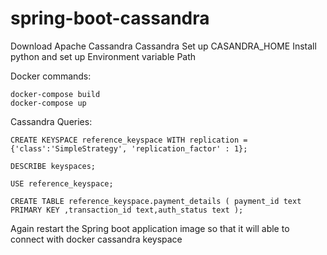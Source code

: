 # spring-boot-cassandra


Download Apache Cassandra Cassandra
Set up CASANDRA_HOME
Install python and set up Environment variable Path

Docker commands:

    docker-compose build
    docker-compose up

Cassandra Queries:

    CREATE KEYSPACE reference_keyspace WITH replication = {'class':'SimpleStrategy', 'replication_factor' : 1};
    
    DESCRIBE keyspaces;
    
    USE reference_keyspace;
    
    CREATE TABLE reference_keyspace.payment_details ( payment_id text PRIMARY KEY ,transaction_id text,auth_status text );
    
Again restart the Spring boot application image so that it will able to connect with docker cassandra keyspace
